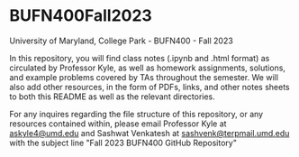 # BUFN400Fall2023
University of Maryland, College Park - BUFN400 - Fall 2023

In this repository, you will find class notes (.ipynb and .html format) as circulated by Professor Kyle, as well as homework assignments,
solutions, and example problems covered by TAs throughout the semester. We will also add other resources, in the form of PDFs,
links, and other notes sheets to both this README as well as the relevant directories.

For any inquires regarding the file structure of this repository, or any resources contained within, please email Professor Kyle at
askyle4@umd.edu and Sashwat Venkatesh at sashvenk@terpmail.umd.edu with the subject line "Fall 2023 BUFN400 GitHub Repository"
